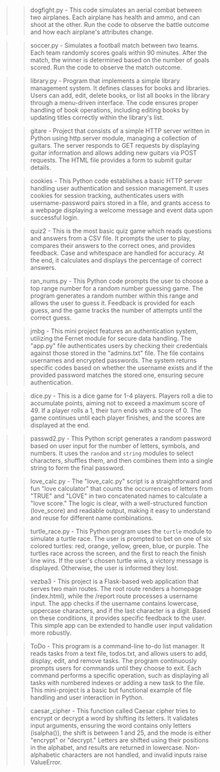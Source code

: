 >> dogfight.py - This code simulates an aerial combat between two airplanes. Each airplane has health and ammo, and can shoot at the other. Run the code to observe the battle outcome and how each airplane's attributes change.

>> soccer.py - Simulates a football match between two teams. Each team randomly scores goals within 90 minutes. After the match, the winner is determined based on the number of goals scored. Run the code to observe the match outcome.

>> library.py - Program that implements a simple library management system. It defines classes for books and libraries. Users can add, edit, delete books, or list all books in the library through a menu-driven interface. The code ensures proper handling of book operations, including editing books by updating titles correctly within the library's list.

>> gitare - Project that consists of a simple HTTP server written in Python using http.server module, managing a collection of guitars. The server responds to GET requests by displaying guitar information and allows adding new guitars via POST requests. The HTML file provides a form to submit guitar details.

>> cookies - This Python code establishes a basic HTTP server handling user authentication and session management. It uses cookies for session tracking, authenticates users with username-password pairs stored in a file, and grants access to a webpage displaying a welcome message and event data upon successful login.

>> quiz2 - This is the most basic quiz game which reads questions and answers from a CSV file. It prompts the user to play, compares their answers to the correct ones, and provides feedback. Case and whitespace are handled for accuracy. At the end, it calculates and displays the percentage of correct answers.

>> ran_nums.py - This Python code prompts the user to choose a top range number for a random number guessing game. The program generates a random number within this range and allows the user to guess it. Feedback is provided for each guess, and the game tracks the number of attempts until the correct guess.

>> jmbg - This mini project features an authentication system, utilizing the Fernet module for secure data handling. The "app.py" file authenticates users by checking their credentials against those stored in the "admins.txt" file. The file contains usernames and encrypted passwords. The system returns specific codes based on whether the username exists and if the provided password matches the stored one, ensuring secure authentication.

>> dice.py - This is a dice game for 1-4 players. Players roll a die to accumulate points, aiming not to exceed a maximum score of 49. If a player rolls a 1, their turn ends with a score of 0. The game continues until each player finishes, and the scores are displayed at the end.

>> passwd2.py - This Python script generates a random password based on user input for the number of letters, symbols, and numbers. It uses the `random` and `string` modules to select characters, shuffles them, and then combines them into a single string to form the final password.

>> love_calc.py - The "love_calc.py" script is a straightforward and fun "love calculator" that counts the occurrences of letters from "TRUE" and "LOVE" in two concatenated names to calculate a "love score." The logic is clear, with a well-structured function (love_score) and readable output, making it easy to understand and reuse for different name combinations.

>> turtle_race.py - This Python program uses the `turtle` module to simulate a turtle race. The user is prompted to bet on one of six colored turtles: red, orange, yellow, green, blue, or purple. The turtles race across the screen, and the first to reach the finish line wins. If the user's chosen turtle wins, a victory message is displayed. Otherwise, the user is informed they lost.

>> vezba3 - This project is a Flask-based web application that serves two main routes. The root route renders a homepage (index.html), while the /report route processes a username input. The app checks if the username contains lowercase, uppercase characters, and if the last character is a digit. Based on these conditions, it provides specific feedback to the user. This simple app can be extended to handle user input validation more robustly.

>> ToDo - This program is a command-line to-do list manager. It reads tasks from a text file, todos.txt, and allows users to add, display, edit, and remove tasks. The program continuously prompts users for commands until they choose to exit. Each command performs a specific operation, such as displaying all tasks with numbered indexes or adding a new task to the file. This mini-project is a basic but functional example of file handling and user interaction in Python.

>> caesar_cipher - This function called Caesar cipher tries to encrypt or decrypt a word by shifting its letters. It validates input arguments, ensuring the word contains only letters (isalpha()), the shift is between 1 and 25, and the mode is either "encrypt" or "decrypt." Letters are shifted using their positions in the alphabet, and results are returned in lowercase. Non-alphabetic characters are not handled, and invalid inputs raise ValueError.

